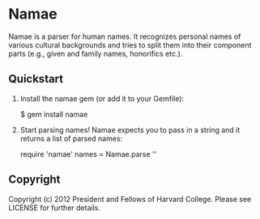 Namae
=====
Namae is a parser for human names. It recognizes personal names of various
cultural backgrounds and tries to split them into their component parts
(e.g., given and family names, honorifics etc.).

Quickstart
----------
1. Install the namae gem (or add it to your Gemfile):

    $ gem install namae

2. Start parsing names! Namae expects you to pass in a string and it returns
   a list of parsed names:

    require 'namae'
    names = Namae.parse ''

Copyright
---------
Copyright (c) 2012 President and Fellows of Harvard College.
Please see LICENSE for further details.
